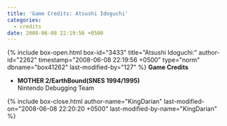 ```yaml
---
title: 'Game Credits: Atsushi Idoguchi'
categories:
  - credits
date: 2008-06-08 22:19:56 +0500
---
```

{% include box-open.html box-id="3433" title="Atsushi Idoguchi:" author-id="2262" timestamp="2008-06-08 22:19:56 +0500" type="norm" dbname="box41262" last-modified-by="127" %}
<b>Game Credits</b>

<UL>
<LI><b>MOTHER 2/EarthBound(SNES 1994/1995)</b><BR />
Nintendo Debugging Team</LI>
</UL>
{% include box-close.html author-name="KingDarian" last-modified-on="2008-06-08 22:20:20 +0500" last-modified-by-name="KingDarian" %}
